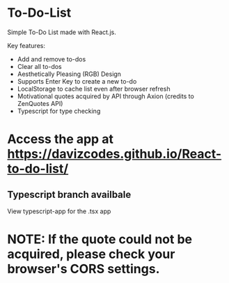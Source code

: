 # To-Do-List

Simple To-Do List made with React.js.

Key features:
- Add and remove to-dos
- Clear all to-dos
- Aesthetically Pleasing (RGB) Design
- Supports Enter Key to create a new to-do
- LocalStorage to cache list even after browser refresh
- Motivational quotes acquired by API through Axion (credits to ZenQuotes API)
- Typescript for type checking


# Access the app at https://davizcodes.github.io/React-to-do-list/
## Typescript branch availbale
View typescript-app for the .tsx app

# NOTE: If the quote could not be acquired, please check your browser's CORS settings.
